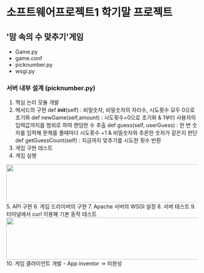 # 소프트웨어프로젝트1 학기말 프로젝트
## '맘 속의 수 맞추기'게임

+ Game.py
+ game.conf
+ picknumber.py
+ wsgi.py

### 서버 내부 설계 (picknumber.py)
1. 핵심 논리 모듈 개발  
2. 메서드의 구현
    def __init__(self) : 비밀숫자, 비밀숫자의 자리수, 시도횟수 모두 0으로 초기화
    def newGame(self,amount) : 시도횟수=0으로 초기화 & 1부터 사용자의 입력값까지를 범위로 하여 랜덤한 수 추출
    def guess(self, userGuess) : 한 번 숫자를 입력해 문제를 풀때마다 시도횟수 +1 & 비밀숫자와 추론한 숫자가 같은지 판단
    def getGuessCount(self) : 지금까지 맞추기를 시도한 횟수 반환
3. 게임 구현 테스트
4. 게임 실행  
<img src="https://user-images.githubusercontent.com/39684855/150558538-13b619ba-fe4e-400c-862b-629da726833c.png"  width="600" height="100">
5. API 구현  
6. 게임 드라이버의 구현  
7. Apache 서버의 WSGI 설정  
8. 서버 테스트  
9. 터미널에서 curl 이용해 기본 동작 테스트  
<img src="https://user-images.githubusercontent.com/39684855/150559247-76feee3d-7845-4297-9172-8ff4fa23364f.JPG" width="950" height="110">
10. 게임 클라이언트 개발 - App inventor -> 미완성

